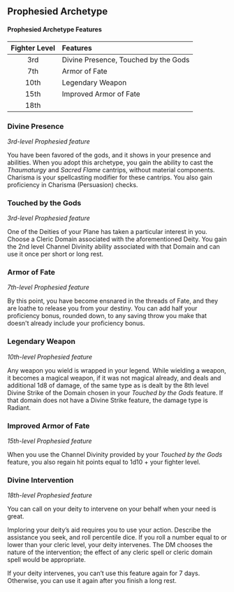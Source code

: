 ## Prophesied Archetype

#### Prophesied Archetype Features

| Fighter Level | Features                             |
| :-----------: | :----------------------------------- |
|      3rd      | Divine Presence, Touched by the Gods |
|      7th      | Armor of Fate                        |
|     10th      | Legendary Weapon                     |
|     15th      | Improved Armor of Fate               |
|     18th      |                                      |

### Divine Presence

_3rd-level Prophesied feature_

You have been favored of the gods, and it shows in your presence and abilities. When you adopt this archetype, you gain the ability to cast the _Thaumaturgy_ and _Sacred Flame_ cantrips, without material components. Charisma is your spellcasting modifier for these cantrips. You also gain proficiency in Charisma (Persuasion) checks.

### Touched by the Gods

_3rd-level Prophesied feature_

One of the Deities of your Plane has taken a particular interest in you. Choose a Cleric Domain associated with the aforementioned Deity. You gain the 2nd level Channel Divinity ability associated with that Domain and can use it once per short or long rest.

### Armor of Fate

_7th-level Prophesied feature_

By this point, you have become ensnared in the threads of Fate, and they are loathe to release you from your destiny. You can add half your proficiency bonus, rounded down, to any saving throw you make that doesn't already include your proficiency bonus.

### Legendary Weapon

_10th-level Prophesied feature_

Any weapon you wield is wrapped in your legend. While wielding a weapon, it becomes a magical weapon, if it was not magical already, and deals and additional 1d8 of damage, of the same type as is dealt by the 8th level Divine Strike of the Domain chosen in your _Touched by the Gods_ feature. If that domain does not have a Divine Strike feature, the damage type is Radiant.

### Improved Armor of Fate

_15th-level Prophesied feature_

When you use the Channel Divinity provided by your _Touched by the Gods_ feature, you also regain hit points equal to 1d10 + your fighter level.

### Divine Intervention

_18th-level Prophesied feature_

You can call on your deity to intervene on your behalf when your need is great.

Imploring your deity’s aid requires you to use your action. Describe the assistance you seek, and roll percentile dice. If you roll a number equal to or lower than your cleric level, your deity intervenes. The DM chooses the nature of the intervention; the effect of any cleric spell or cleric domain spell would be appropriate.

If your deity intervenes, you can’t use this feature again for 7 days. Otherwise, you can use it again after you finish a long rest.